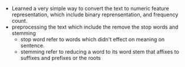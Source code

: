 - Learned a very simple way to convert the text to numeric feature representation, which include binary reprensentation, and frequency count. 
- preprocessing the text which include the remove the stop words and stemming
    - stop word refer to words which didn't effect on meaning on sentence.
    - stemming refer to reducing a word to its word stem that affixes to suffixes and prefixes or the roots